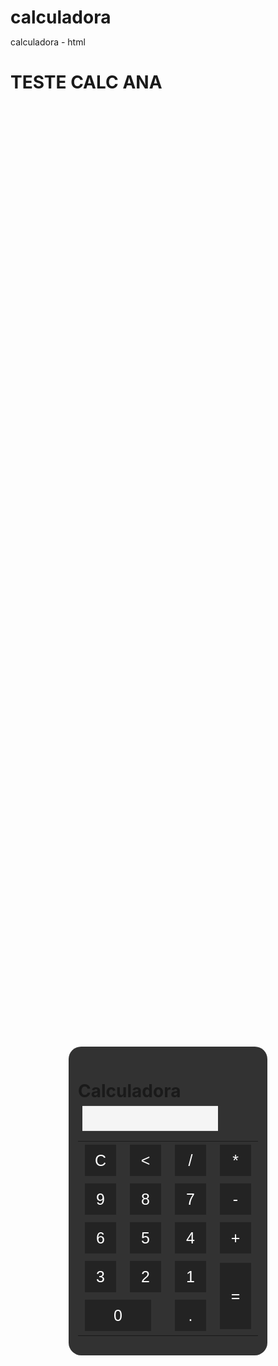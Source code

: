 # calculadora
calculadora - html
<!DOCTYPE html>
<html lang="en">

<head>
  <meta charset="UTF-8">
  <meta http-equiv="X-UA-Compatible" content="IE=edge">
  <meta name="viewport" content="width=device-width, initial-scale=1.0">
  <title>Calculadora</title>
  <style>
    * {
      margin: 0;
      padding: 0;
    }

    .fundo {
      background-image: linear-gradient(50deg, black, red, purple);
      height: 100vh;
      color: white;
      font-family: Arial, Helvetica, sans-serif;
      text-align: center;
    }

    .Calculadora {
      position: absolute;
      background-color: rgba(0, 0, 0, 0.8);
      top: 50%;
      left: 50%;
      transform: translate(-50%, -50%);
      border-radius: 20px;
      padding: 15px;
    }

    .botao {
      width: 50px;
      height: 50px;
      font-size: 25px;
      cursor: pointer;
      margin: 3px;
      background-color: rgb(35, 35, 35);
      border: none;
      color: white;
    }

    .botao:hover {
      background-color: black;
    }

    #Resultado {
      background-color: whitesmoke;
      width: 207px;
      height: 30px;
      margin: 7px;
      font-size: 25px;
      color: black;
      text-align: right;
      padding: 5px;
    }
  </style>
</head>

<body>
  <div class="fundo">
    <h1>TESTE CALC ANA</h1>
    <div class="Calculadora">
      <h1>Calculadora</h1>
      <p id="Resultado"></p>
      <table>
        <tr>
          <td><button class="botao" onclick="clean()">C</button></td>
          <td><button class="botao" onclick="back()"><</button></td>
          <td><button class="botao" onclick="insert ('/')">/</button></td>
          <td><button class="botao" onclick="insert ('*')">*</button></td>
        </tr>
        <tr>
          <td><button class="botao" onclick="insert ('9')">9</button></td>
          <td><button class="botao" onclick="insert ('8')">8</button></td>
          <td><button class="botao" onclick="insert ('7')">7</button></td>
          <td><button class="botao" onclick="insert ('-')">-</button></td>
        </tr>
        <tr>
          <td><button class="botao" onclick="insert ('6')">6</button></td>
          <td><button class="botao" onclick="insert ('5')">5</button></td>
          <td><button class="botao" onclick="insert ('4')">4</button></td>
          <td><button class="botao" onclick="insert ('+')">+</button></td>
        </tr>
        <tr>
          <td><button class="botao" onclick="insert ('3')">3</button></td>
          <td><button class="botao" onclick="insert ('2')">2</button></td>
          <td><button class="botao" onclick="insert ('1')">1</button></td>
          <td rowspan="2"><button class="botao" style="height: 106px;" onclick="calcular()">=</button></td>
        </tr>
        <tr>
          <td colspan="2"><button class="botao" onclick="insert ('0')" style="width: 106px;">0</button></td>
          <td><button class="botao" onclick="insert ('.')">.</button></td>
        </tr>
      </table>
    </div>
  </div>
  <script>
    function insert(num) {
      var numero = document.getElementById('Resultado').innerHTML;
      document.getElementById('Resultado').innerHTML = numero + num;
    }
    function clean() {
      document.getElementById('Resultado').innerHTML = "";
    }
    function back() {
      var Resultado = document.getElementById('Resultado').innerHTML;
      document.getElementById('Resultado').innerHTML = Resultado.substring(0, Resultado.length - 1);
    }
    function calcular() {
      var Resultado = document.getElementById('Resultado').innerHTML;
      if (Resultado) {
        document.getElementById('Resultado').innerHTML = eval(Resultado);
      }
      else {
        document.getElementById('Resultado').innerHTML = "Nada....."
      }

    }
  </script>

</body>
